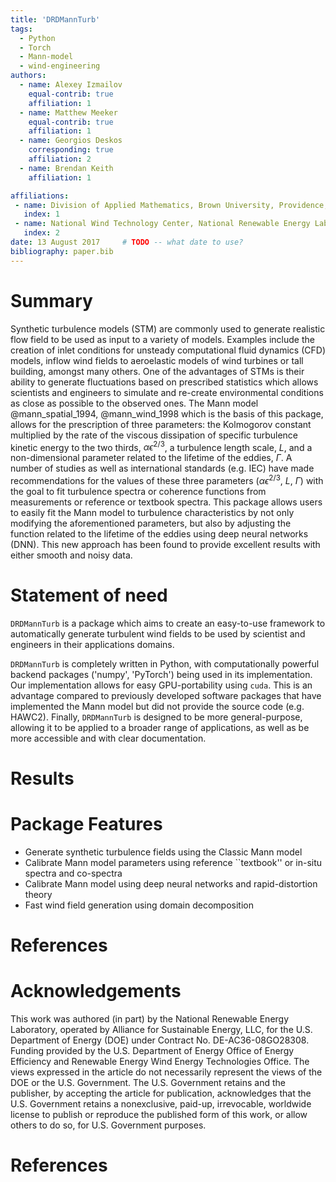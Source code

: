 ```yaml
---
title: 'DRDMannTurb'
tags:
  - Python
  - Torch
  - Mann-model
  - wind-engineering
authors:
  - name: Alexey Izmailov
    equal-contrib: true
    affiliation: 1
  - name: Matthew Meeker
    equal-contrib: true
    affiliation: 1
  - name: Georgios Deskos
    corresponding: true
    affiliation: 2
  - name: Brendan Keith
    affiliation: 1

affiliations:
 - name: Division of Applied Mathematics, Brown University, Providence, RI, 02912, USA
   index: 1
 - name: National Wind Technology Center, National Renewable Energy Laboratory, Golden, CO, 80401, USA
   index: 2
date: 13 August 2017     # TODO -- what date to use?
bibliography: paper.bib
---
```


# Summary

Synthetic turbulence models (STM) are commonly used to generate realistic flow field to be used as input to a variety of models. Examples include the creation of inlet conditions for unsteady computational fluid dynamics (CFD) models, inflow wind fields to aeroelastic models of wind turbines or tall building, amongst many others. One of the advantages of STMs 
is their ability to generate fluctuations based on prescribed statistics which allows scientists and engineers to simulate and re-create environmental conditions as close as possible to the observed ones. The Mann model @mann_spatial_1994, @mann_wind_1998 which is the basis of this package, allows for the prescription of three parameters: the Kolmogorov constant multiplied by the rate of the viscous dissipation of specific turbulence kinetic energy to the two thirds, $\alpha \epsilon^{2/3}$, a turbulence length scale, $L$, and a non-dimensional parameter related to the lifetime of the eddies, $\Gamma$. A number of studies as well as international standards (e.g. IEC) have made recommendations for the values of these three parameters ($\alpha \epsilon^{2/3}$, $L$, $\Gamma$) with the goal to fit turbulence spectra or coherence functions from measurements or reference or textbook spectra. This package allows users to easily fit the Mann model to turbulence characteristics by not only modifying the aforementioned parameters, but also by adjusting the function related to the lifetime of the eddies using deep neural networks (DNN). This new approach has been found to provide excellent results with either smooth and noisy data. 

# Statement of need

`DRDMannTurb` is a package which aims to create an easy-to-use framework to automatically generate turbulent wind fields to be used by scientist and engineers in their applications domains. 

`DRDMannTurb` is completely written in Python, with computationally powerful backend packages ('numpy', 'PyTorch') being used in its implementation. Our implementation allows for easy GPU-portability using `cuda`. This is an advantage compared to previously developed software packages that have implemented the Mann model but did not provide the source code (e.g. HAWC2). Finally, `DRDMannTurb` is designed to be more general-purpose, allowing it to be applied to a broader range of applications, as well as be more accessible and with clear documentation. 

# Results



# Package Features

- Generate synthetic turbulence fields using the Classic Mann model
- Calibrate Mann model parameters using reference ``textbook'' or in-situ spectra and co-spectra
- Calibrate Mann model using deep neural networks and rapid-distortion theory
- Fast wind field generation using domain decomposition

# References

# Acknowledgements

This work was authored (in part) by the National Renewable Energy Laboratory, operated by Alliance for Sustainable Energy, LLC, for the U.S. Department of Energy (DOE) under Contract No. DE-AC36-08GO28308. Funding provided by the U.S. Department of Energy Office of Energy Efficiency and Renewable Energy Wind Energy Technologies Office. The views expressed in the article do not necessarily represent the views of the DOE or the U.S. Government. The U.S. Government retains and the publisher, by accepting the article for publication, acknowledges that the U.S. Government retains a nonexclusive, paid-up, irrevocable, worldwide license to publish or reproduce the published form of this work, or allow others to do so, for U.S. Government purposes. 


# References
